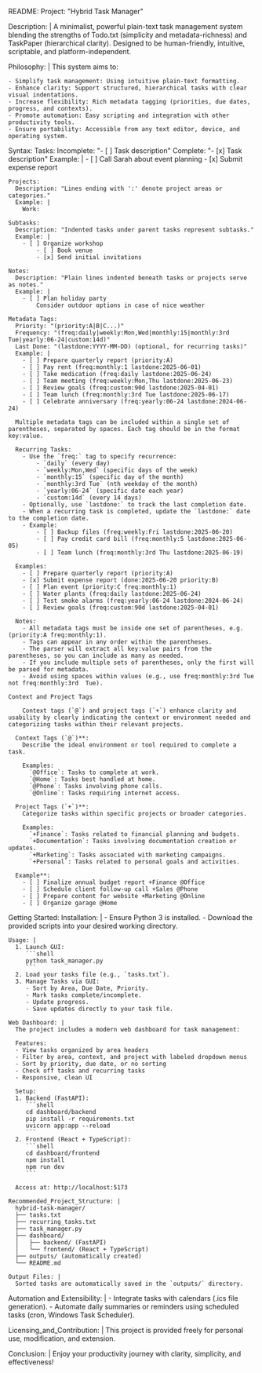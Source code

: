 README:
  Project: "Hybrid Task Manager"
  
  Description: |
    A minimalist, powerful plain-text task management system blending the strengths of Todo.txt (simplicity and metadata-richness) and TaskPaper (hierarchical clarity). Designed to be human-friendly, intuitive, scriptable, and platform-independent.
  
  Philosophy: |
    This system aims to:
    
    - Simplify task management: Using intuitive plain-text formatting.
    - Enhance clarity: Support structured, hierarchical tasks with clear visual indentations.
    - Increase flexibility: Rich metadata tagging (priorities, due dates, progress, and contexts).
    - Promote automation: Easy scripting and integration with other productivity tools.
    - Ensure portability: Accessible from any text editor, device, and operating system.
  
  Syntax:
    Tasks:
      Incomplete: "- [ ] Task description"
      Complete: "- [x] Task description"
      Example: |
        - [ ] Call Sarah about event planning
        - [x] Submit expense report

    Projects:
      Description: "Lines ending with ':' denote project areas or categories."
      Example: |
        Work:

    Subtasks:
      Description: "Indented tasks under parent tasks represent subtasks."
      Example: |
        - [ ] Organize workshop
            - [ ] Book venue
            - [x] Send initial invitations
    
    Notes:
      Description: "Plain lines indented beneath tasks or projects serve as notes."
      Example: |
        - [ ] Plan holiday party
            Consider outdoor options in case of nice weather
    
    Metadata Tags:
      Priority: "(priority:A|B|C...)"
      Frequency: "(freq:daily|weekly:Mon,Wed|monthly:15|monthly:3rd Tue|yearly:06-24|custom:14d)"
      Last Done: "(lastdone:YYYY-MM-DD) (optional, for recurring tasks)"
      Example: |
        - [ ] Prepare quarterly report (priority:A)
        - [ ] Pay rent (freq:monthly:1 lastdone:2025-06-01)
        - [ ] Take medication (freq:daily lastdone:2025-06-24)
        - [ ] Team meeting (freq:weekly:Mon,Thu lastdone:2025-06-23)
        - [ ] Review goals (freq:custom:90d lastdone:2025-04-01)
        - [ ] Team lunch (freq:monthly:3rd Tue lastdone:2025-06-17)
        - [ ] Celebrate anniversary (freq:yearly:06-24 lastdone:2024-06-24)

      Multiple metadata tags can be included within a single set of parentheses, separated by spaces. Each tag should be in the format key:value.
      
      Recurring Tasks:
        - Use the `freq:` tag to specify recurrence:
            - `daily` (every day)
            - `weekly:Mon,Wed` (specific days of the week)
            - `monthly:15` (specific day of the month)
            - `monthly:3rd Tue` (nth weekday of the month)
            - `yearly:06-24` (specific date each year)
            - `custom:14d` (every 14 days)
        - Optionally, use `lastdone:` to track the last completion date.
        - When a recurring task is completed, update the `lastdone:` date to the completion date.
        - Example:
            - [ ] Backup files (freq:weekly:Fri lastdone:2025-06-20)
            - [ ] Pay credit card bill (freq:monthly:5 lastdone:2025-06-05)
            - [ ] Team lunch (freq:monthly:3rd Thu lastdone:2025-06-19)

      Examples:
        - [ ] Prepare quarterly report (priority:A)
        - [x] Submit expense report (done:2025-06-20 priority:B)
        - [ ] Plan event (priority:C freq:monthly:1)
        - [ ] Water plants (freq:daily lastdone:2025-06-24)
        - [ ] Test smoke alarms (freq:yearly:06-24 lastdone:2024-06-24)
        - [ ] Review goals (freq:custom:90d lastdone:2025-04-01)

      Notes:
        - All metadata tags must be inside one set of parentheses, e.g. (priority:A freq:monthly:1).
        - Tags can appear in any order within the parentheses.
        - The parser will extract all key:value pairs from the parentheses, so you can include as many as needed.
        - If you include multiple sets of parentheses, only the first will be parsed for metadata.
        - Avoid using spaces within values (e.g., use freq:monthly:3rd Tue not freq:monthly:3rd  Tue).

    Context and Project Tags

        Context tags (`@`) and project tags (`+`) enhance clarity and usability by clearly indicating the context or environment needed and categorizing tasks within their relevant projects.

      Context Tags (`@`)**:
        Describe the ideal environment or tool required to complete a task.
        
        Examples:
          `@Office`: Tasks to complete at work.
          `@Home`: Tasks best handled at home.
          `@Phone`: Tasks involving phone calls.
          `@Online`: Tasks requiring internet access.

      Project Tags (`+`)**:
        Categorize tasks within specific projects or broader categories.
  
        Examples:
          `+Finance`: Tasks related to financial planning and budgets.
          `+Documentation`: Tasks involving documentation creation or updates.
          `+Marketing`: Tasks associated with marketing campaigns.
          `+Personal`: Tasks related to personal goals and activities.

      Example**:
        - [ ] Finalize annual budget report +Finance @Office
        - [ ] Schedule client follow-up call +Sales @Phone
        - [ ] Prepare content for website +Marketing @Online
        - [ ] Organize garage @Home
  
  Getting Started:
    Installation: |
      - Ensure Python 3 is installed.
      - Download the provided scripts into your desired working directory.
    
    Usage: |
      1. Launch GUI:
         ```shell
         python task_manager.py
         ```
      2. Load your tasks file (e.g., `tasks.txt`).
      3. Manage Tasks via GUI:
         - Sort by Area, Due Date, Priority.
         - Mark tasks complete/incomplete.
         - Update progress.
         - Save updates directly to your task file.
    
    Web Dashboard: |
      The project includes a modern web dashboard for task management:
      
      Features:
      - View tasks organized by area headers
      - Filter by area, context, and project with labeled dropdown menus
      - Sort by priority, due date, or no sorting
      - Check off tasks and recurring tasks
      - Responsive, clean UI
      
      Setup:
      1. Backend (FastAPI):
         ```shell
         cd dashboard/backend
         pip install -r requirements.txt
         uvicorn app:app --reload
         ```
      2. Frontend (React + TypeScript):
         ```shell
         cd dashboard/frontend
         npm install
         npm run dev
         ```
      
      Access at: http://localhost:5173
    
    Recommended_Project_Structure: |
      hybrid-task-manager/
      ├── tasks.txt
      ├── recurring_tasks.txt
      ├── task_manager.py
      ├── dashboard/
      │   ├── backend/ (FastAPI)
      │   └── frontend/ (React + TypeScript)
      ├── outputs/ (automatically created)
      └── README.md
    
    Output Files: |
      Sorted tasks are automatically saved in the `outputs/` directory.
  
  Automation and Extensibility: |
    - Integrate tasks with calendars (.ics file generation).
    - Automate daily summaries or reminders using scheduled tasks (cron, Windows Task Scheduler).
  
  Licensing_and_Contribution: |
    This project is provided freely for personal use, modification, and extension.

  Conclusion: |
    Enjoy your productivity journey with clarity, simplicity, and effectiveness!